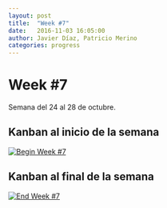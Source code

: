 ```yaml
---
layout: post
title:  "Week #7"
date:   2016-11-03 16:05:00
author: Javier Díaz, Patricio Merino
categories: progress
---
```


# Week #7

Semana del 24 al 28 de octubre.

## Kanban al inicio de la semana
[![Begin Week #7]({{site.baseurl}}/assets/week-progress/w7-begin.jpg)]({{site.baseurl}}/assets/week-progress/w7-begin-hq.jpg)

## Kanban al final de la semana

[![End Week #7]({{site.baseurl}}/assets/week-progress/w7-end.jpg)]({{site.baseurl}}/assets/week-progress/w7-end-hq.jpg)